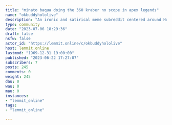 ```yaml
---
title: "minato baqua doing the 360 kraber no scope in apex legends" 
name: "okbuddyhololive"
description: "An ironic and satirical meme subreddit centered around Hololive and other Hololive-related V-tubers."
type: community
date: "2023-07-06 18:29:36"
draft: false
nsfw: false
actor_id: "https://lemmit.online/c/okbuddyhololive"
host: lemmit.online
lastmod: "1969-12-31 19:00:00"
published: "2023-06-22 17:27:07"
subscribers: 7
posts: 245
comments: 0
weight: 245
dau: 0
wau: 0
mau: 0
instances:
- "lemmit_online"
tags: 
- "lemmit_online"

---
```


